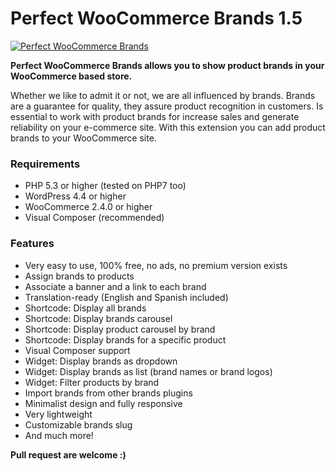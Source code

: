 # Perfect WooCommerce Brands 1.5

[![Perfect WooCommerce Brands](https://cloud.githubusercontent.com/assets/11556124/23825474/a0b13d56-068a-11e7-980e-775e17a79f82.png)](https://es.wordpress.org/plugins/perfect-woocommerce-brands/)

**Perfect WooCommerce Brands allows you to show product brands in your WooCommerce based store.**

Whether we like to admit it or not, we are all influenced by brands. Brands are a guarantee for quality, they assure product recognition in customers. Is essential to work with product brands for increase sales and generate reliability on your e-commerce site. With this extension you can add product brands to your WooCommerce site.

### Requirements
- PHP 5.3 or higher (tested on PHP7 too)
- WordPress 4.4 or higher
- WooCommerce 2.4.0 or higher
- Visual Composer (recommended)

### Features
- Very easy to use, 100% free, no ads, no premium version exists
- Assign brands to products
- Associate a banner and a link to each brand
- Translation-ready (English and Spanish included)
- Shortcode: Display all brands
- Shortcode: Display brands carousel
- Shortcode: Display product carousel by brand
- Shortcode: Display brands for a specific product
- Visual Composer support
- Widget: Display brands as dropdown
- Widget: Display brands as list (brand names or brand logos)
- Widget: Filter products by brand
- Import brands from other brands plugins
- Minimalist design and fully responsive
- Very lightweight
- Customizable brands slug
- And much more!

**Pull request are welcome :)**
